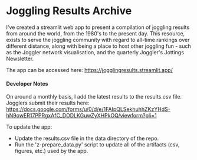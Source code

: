 # Joggling Results Archive

I've created a streamlit web app to present a compilation of joggling results from around the world, from the 1980's to the present day. This resource, exists to serve the joggling community with regard to all-time rankings over different distance, along with being a place to host other joggling fun - such as the Joggler network visualisation, and the quarterly Joggler's Jottings Newsletter.

The app can be accessed here: https://jogglingresults.streamlit.app/


#### Developer Notes
On around a monthly basis, I add the latest results to the results.csv file. Jogglers submit their results here: https://docs.google.com/forms/u/0/d/e/1FAIpQLSekhuhhZKzYHdS-hN9owER17PPRgxAfC_DODLKGuwZyXHPkOQ/viewform?pli=1

To update the app:
- Update the results.csv file in the data directory of the repo.
- Run the 'z-prepare_data.py' script to update all of the artifacts (csv, figures, etc.) used by the app.


